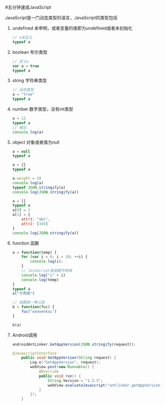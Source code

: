 #五分钟速成JavaScript

JavaScript是一门动态类型的语言，JavaScript的类型包括

1. undefined 未申明，或者变量的值即为undefined或者未初始化

	```javascript
	// a未定义
	typeof a
	```

1. boolean 布尔类型

	```javascript
	// 定义a
	var a = true
	typeof a
	```

1. string  字符串类型
	
	```javascript
	// 动态类型
	a = "true"
	typeof a
	```

1. number  数字类型，没有int类型

	```javascript
	a = 12
	typeof a
	// 输出
	console.log(a)
	```

1. object 对象或者值为null

	```javascript
	a = null
	typeof a

	a = {}
	typeof a

	a.weight = 20
	console.log(a)
	typeof JSON.stringify(a)
	console.log(JSON.stringify(a))

	a = []
	typeof a
	a[0] = 1
	a[1] = {
		attr1: "abc",
		attr2: [345]
	}
	console.log(JSON.stringify(a))
	```

1. function 函数

	```javascript
	a = function(temp) {
		for (var i = 0; i < 10; ++i) {
			console.log(i);
		}
		// JavaScript是函数作用域
		console.log("i" + i)
		console.log(temp)
	}
	typeof a
	a("于秀娟")

	// 函数是一等公民
	b = function(fuc) {
		fuc("wanwenkai")
	}

	b(a)
	```

1. Android调用

	```javascript
	androidAntLinker.GetAppVersion(JSON.stringify(request));
	```

	```java
	@JavascriptInterface
        public void GetAppVersion(String request) {
            Log.e("GetAppVersion", request);
            webView.post(new Runnable() {
                @Override
                public void run() {
                    String Version = "1.2.3";
                    webView.evaluateJavascript("antlinker.getAppVersion.success(new Object({Version: '" + Version + "'}))", null);
                }
            });
        }
    ```


